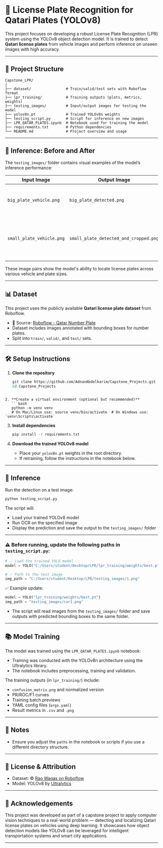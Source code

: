 # 🚗 License Plate Recognition for Qatari Plates (YOLOv8)

This project focuses on developing a robust License Plate Recognition (LPR) system using the YOLOv8 object detection model. It is trained to detect **Qatari license plates** from vehicle images and perform inference on unseen images with high accuracy.

---

## 📂 Project Structure

```
Capstone_LPR/
│
├── dataset/                # Train/valid/test sets with Roboflow format
├── lpr_training/           # Training outputs (plots, metrics, weights)
├── testing_images/         # Input/output images for testing the model
├── yolov8n.pt              # Trained YOLOv8n weights
├── testing_script.py       # Script for inference on new images
├── LPR_QATAR_PLATES.ipynb  # Notebook used for training the model
├── requirements.txt        # Python dependencies
└── README.md               # Project overview and usage
```

---

## 📸 Inference: Before and After

The `testing_images/` folder contains visual examples of the model’s inference performance:

| Input Image                    | Output Image                               | Description                            |
|-------------------------------|--------------------------------------------|----------------------------------------|
| `big_plate_vehicle.png`       | `big_plate_detected.png`                   | Vehicle image before and after plate detection |
| `small_plate_vehicle.png`     | `small_plate_detected_and_cropped.png`     | Vehicle with a smaller plate size, before and after detection |

These image pairs show the model's ability to locate license plates across various vehicle and plate sizes.

---

## 📊 Dataset

This project uses the publicly available **Qatari license plate dataset** from Roboflow.

- 📎 Source: [Roboflow - Qatar Number Plate](https://universe.roboflow.com/rao-waqas/qatar-number-plate/dataset/5)
- Dataset includes images annotated with bounding boxes for number plates.
- Split into `train/`, `valid/`, and `test/` sets.


---

## 🛠️ Setup Instructions

1. **Clone the repository**
   ```bash
   git clone https://github.com/AdnanAbdelkarim/Capstone_Projects.git
   cd Capstone_Projects
```

2. **Create a virtual environment (optional but recommended)**
   ```bash
   python -m venv venv
   # On Mac/Linux use: source venv/bin/activate  # On Windows use: `venv\Scripts\activate`
   ```

3. **Install dependencies**
   ```bash
   pip install -r requirements.txt
   ```

4. **Download the trained YOLOv8 model**
   - Place your `yolov8n.pt` weights in the root directory.
   - If retraining, follow the instructions in the notebook below.

---

## 🧪 Inference

Run the detection on a test image:

```bash
python testing_script.py
```

The script will:
- Load your trained YOLOv8 model
- Run OCR on the specified image
- Display the prediction and save the output to the `testing_images/` folder

---

### ⚠️ Before running, update the following paths in `testing_script.py`:

```python
# ✅ Load the trained YOLO model
model = YOLO("C:/Users/student/Desktop/LPR/lpr_training/weights/best.pt")  # ← update this path

# ✅ Path to the test image
img_path = "C:/Users/student/Desktop/LPR/testing_images/1.png"             # ← update this path
```

✅ Example update:
```python
model = YOLO("lpr_training/weights/best.pt")
img_path = "testing_images/car1.png"
```

- The script will read images from the `testing_images/` folder and save outputs with predicted bounding boxes to the same folder.

---

## 📚 Model Training

The model was trained using the `LPR_QATAR_PLATES.ipynb` notebook:

- Training was conducted with the YOLOv8n architecture using the Ultralytics library.
- The notebook includes preprocessing, training and validation.

The training outputs (in `lpr_training/`) include:
- `confusion_matrix.png` and normalized version
- PR/ROC/F1 curves
- Training batch previews
- YAML config files (`args.yaml`)
- Result metrics in `.csv` and `.png`

---

## 🚧 Notes

- Ensure you adjust the `paths` in the notebook or scripts if you use a different directory structure.

---

## 📜 License & Attribution

- Dataset: © [Rao Waqas on Roboflow](https://universe.roboflow.com/rao-waqas/qatar-number-plate)
- Model: YOLOv8 by [Ultralytics](https://github.com/ultralytics/ultralytics)

---

## 🙌 Acknowledgements

This project was developed as part of a capstone project to apply computer vision techniques to a real-world problem — detecting and localizing Qatari license plates on vehicles using deep learning.  It showcases how object detection models like YOLOv8 can be leveraged for intelligent transportation systems and smart city applications.

---